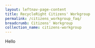 ```yaml
---
layout: leftnav-page-content
title: RecycleRight Citizens' Workgroup
permalink: /citizens_workgroup_faq/
breadcrumb: Citizens' Workgroup
collection_name: citizens-workgroup
---
```


Hello
